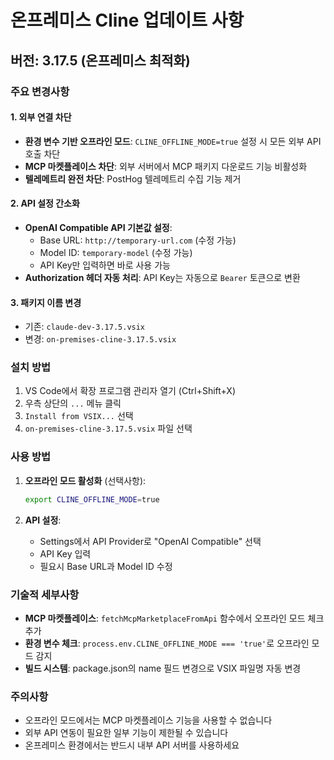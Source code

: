 # 온프레미스 Cline 업데이트 사항

## 버전: 3.17.5 (온프레미스 최적화)

### 주요 변경사항

#### 1. 외부 연결 차단
- **환경 변수 기반 오프라인 모드**: `CLINE_OFFLINE_MODE=true` 설정 시 모든 외부 API 호출 차단
- **MCP 마켓플레이스 차단**: 외부 서버에서 MCP 패키지 다운로드 기능 비활성화
- **텔레메트리 완전 차단**: PostHog 텔레메트리 수집 기능 제거

#### 2. API 설정 간소화
- **OpenAI Compatible API 기본값 설정**:
  - Base URL: `http://temporary-url.com` (수정 가능)
  - Model ID: `temporary-model` (수정 가능)
  - API Key만 입력하면 바로 사용 가능
- **Authorization 헤더 자동 처리**: API Key는 자동으로 `Bearer` 토큰으로 변환

#### 3. 패키지 이름 변경
- 기존: `claude-dev-3.17.5.vsix`
- 변경: `on-premises-cline-3.17.5.vsix`

### 설치 방법

1. VS Code에서 확장 프로그램 관리자 열기 (Ctrl+Shift+X)
2. 우측 상단의 `...` 메뉴 클릭
3. `Install from VSIX...` 선택
4. `on-premises-cline-3.17.5.vsix` 파일 선택

### 사용 방법

1. **오프라인 모드 활성화** (선택사항):
   ```bash
   export CLINE_OFFLINE_MODE=true
   ```

2. **API 설정**:
   - Settings에서 API Provider로 "OpenAI Compatible" 선택
   - API Key 입력
   - 필요시 Base URL과 Model ID 수정

### 기술적 세부사항

- **MCP 마켓플레이스**: `fetchMcpMarketplaceFromApi` 함수에서 오프라인 모드 체크 추가
- **환경 변수 체크**: `process.env.CLINE_OFFLINE_MODE === 'true'`로 오프라인 모드 감지
- **빌드 시스템**: package.json의 name 필드 변경으로 VSIX 파일명 자동 변경

### 주의사항

- 오프라인 모드에서는 MCP 마켓플레이스 기능을 사용할 수 없습니다
- 외부 API 연동이 필요한 일부 기능이 제한될 수 있습니다
- 온프레미스 환경에서는 반드시 내부 API 서버를 사용하세요